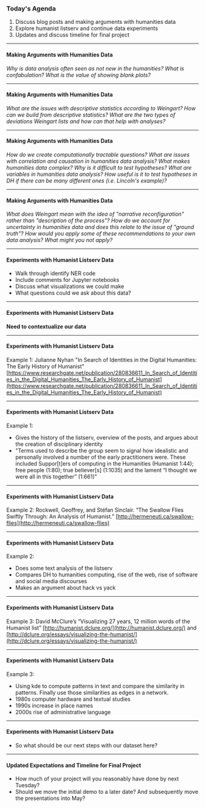 ### Today's Agenda

1. Discuss blog posts and making arguments with humanities data
2. Explore humanist listserv and continue data experiments
3. Updates and discuss timeline for final project

---
#### Making Arguments with Humanities Data

*Why is data analysis often seen as not new in the humanities?  What is confabulation? What is the value of showing blank plots?*

---
#### Making Arguments with Humanities Data

*What are the issues with descriptive statistics according to Weingart? How can we build from descriptive statistics? What are the two types of deviations Weingart lists and how can that help with analyses?*

---
#### Making Arguments with Humanities Data

*How do we create computationally tractable questions? What are issues with correlation and causation in humanities data analysis? What makes humanities data complex? Why is it difficult to test hypotheses? What are variables in humanities data analysis? How useful is it to test hypotheses in DH if there can be many different ones (i.e. Lincoln's example)?*

---
#### Making Arguments with Humanities Data

*What does Weingart mean with the idea of "narrative reconfiguration" rather than "description of the process"? How do we account for uncertainty in humanities data and does this relate to the issue of "ground truth"? How would you apply some of these recommendations to your own data analysis? What might you not apply?*

---
#### Experiments with Humanist Listserv Data

- Walk through identify NER code
- Include comments for Jupyter notebooks
- Discuss what visualizations we could make
- What questions could we ask about this data?

---
#### Experiments with Humanist Listserv Data

**Need to contextualize our data**

---
#### Experiments with Humanist Listserv Data

Example 1: Julianne Nyhan "In Search of Identities in the Digital Humanities: The Early History of Humanist" [https://www.researchgate.net/publication/280836611_In_Search_of_Identities_in_the_Digital_Humanities_The_Early_History_of_Humanist](https://www.researchgate.net/publication/280836611_In_Search_of_Identities_in_the_Digital_Humanities_The_Early_History_of_Humanist)
 
---
#### Experiments with Humanist Listserv Data

Example 1:

- Gives the history of the listserv, overview of the posts, and argues about the creation of disciplinary identity
- "Terms used to describe the group seem to signal how idealistic and personally involved a number of the early practitioners were. These included Suppor[t]ers of computing in the Humanities (Humanist 1:44); free people (1:80); true believer[s] (1:1035) and the lament “I thought we were all in this together” (1:661)"

---
#### Experiments with Humanist Listserv Data

Example 2: Rockwell, Geoffrey, and Stéfan Sinclair. “The Swallow Flies Swiftly Through: An Analysis of
Humanist.” [http://hermeneuti.ca/swallow-flies](http://hermeneuti.ca/swallow-flies)

---
#### Experiments with Humanist Listserv Data

Example 2:
- Does some text analysis of the listserv
- Compares DH to humanities computing, rise of the web, rise of software and social media discourses
- Makes an argument about hack vs yack

---
#### Experiments with Humanist Listserv Data

Example 3: David McClure’s “Visualizing 27 years, 12 million words of the Humanist list” [http://humanist.dclure.org/](http://humanist.dclure.org/) and [http://dclure.org/essays/visualizing-the-humanist/](http://dclure.org/essays/visualizing-the-humanist/)

---
#### Experiments with Humanist Listserv Data

Example 3:
- Using kde to compute patterns in text and compare the similarity in patterns. Finally use those similarities as edges in a network.
- 1980s computer hardware and textual studies
- 1990s increase in place names
- 2000s rise of administrative language

---
#### Experiments with Humanist Listserv Data

- So what should be our next steps with our dataset here?

---
#### Updated Expectations and Timeline for Final Project

- How much of your project will you reasonably have done by next Tuesday?
- Should we move the initial demo to a later date? And subsequently move the presentations into May?
